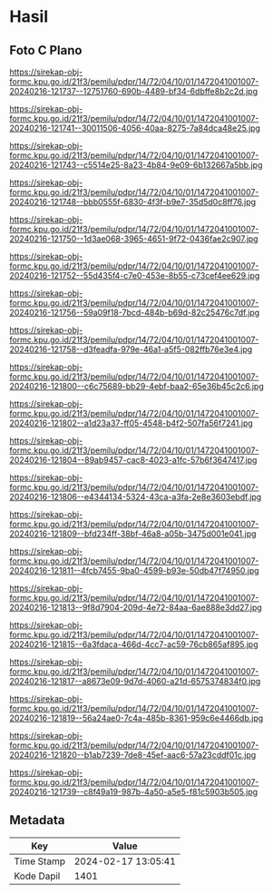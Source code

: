 # Hasil

## Foto C Plano

https://sirekap-obj-formc.kpu.go.id/21f3/pemilu/pdpr/14/72/04/10/01/1472041001007-20240216-121737--12751760-690b-4489-bf34-6dbffe8b2c2d.jpg

https://sirekap-obj-formc.kpu.go.id/21f3/pemilu/pdpr/14/72/04/10/01/1472041001007-20240216-121741--30011506-4056-40aa-8275-7a84dca48e25.jpg

https://sirekap-obj-formc.kpu.go.id/21f3/pemilu/pdpr/14/72/04/10/01/1472041001007-20240216-121743--c5514e25-8a23-4b84-9e09-6b132667a5bb.jpg

https://sirekap-obj-formc.kpu.go.id/21f3/pemilu/pdpr/14/72/04/10/01/1472041001007-20240216-121748--bbb0555f-6830-4f3f-b9e7-35d5d0c8ff76.jpg

https://sirekap-obj-formc.kpu.go.id/21f3/pemilu/pdpr/14/72/04/10/01/1472041001007-20240216-121750--1d3ae068-3965-4651-9f72-0436fae2c907.jpg

https://sirekap-obj-formc.kpu.go.id/21f3/pemilu/pdpr/14/72/04/10/01/1472041001007-20240216-121752--55d435f4-c7e0-453e-8b55-c73cef4ee629.jpg

https://sirekap-obj-formc.kpu.go.id/21f3/pemilu/pdpr/14/72/04/10/01/1472041001007-20240216-121756--59a09f18-7bcd-484b-b69d-82c25476c7df.jpg

https://sirekap-obj-formc.kpu.go.id/21f3/pemilu/pdpr/14/72/04/10/01/1472041001007-20240216-121758--d3feadfa-979e-46a1-a5f5-082ffb76e3e4.jpg

https://sirekap-obj-formc.kpu.go.id/21f3/pemilu/pdpr/14/72/04/10/01/1472041001007-20240216-121800--c6c75689-bb29-4ebf-baa2-65e36b45c2c6.jpg

https://sirekap-obj-formc.kpu.go.id/21f3/pemilu/pdpr/14/72/04/10/01/1472041001007-20240216-121802--a1d23a37-ff05-4548-b4f2-507fa56f7241.jpg

https://sirekap-obj-formc.kpu.go.id/21f3/pemilu/pdpr/14/72/04/10/01/1472041001007-20240216-121804--89ab9457-cac8-4023-a1fc-57b6f3647417.jpg

https://sirekap-obj-formc.kpu.go.id/21f3/pemilu/pdpr/14/72/04/10/01/1472041001007-20240216-121806--e4344134-5324-43ca-a3fa-2e8e3603ebdf.jpg

https://sirekap-obj-formc.kpu.go.id/21f3/pemilu/pdpr/14/72/04/10/01/1472041001007-20240216-121809--bfd234ff-38bf-46a8-a05b-3475d001e041.jpg

https://sirekap-obj-formc.kpu.go.id/21f3/pemilu/pdpr/14/72/04/10/01/1472041001007-20240216-121811--4fcb7455-9ba0-4599-b93e-50db47f74950.jpg

https://sirekap-obj-formc.kpu.go.id/21f3/pemilu/pdpr/14/72/04/10/01/1472041001007-20240216-121813--9f8d7904-209d-4e72-84aa-6ae888e3dd27.jpg

https://sirekap-obj-formc.kpu.go.id/21f3/pemilu/pdpr/14/72/04/10/01/1472041001007-20240216-121815--6a3fdaca-466d-4cc7-ac59-76cb865af895.jpg

https://sirekap-obj-formc.kpu.go.id/21f3/pemilu/pdpr/14/72/04/10/01/1472041001007-20240216-121817--a8673e09-9d7d-4060-a21d-6575374834f0.jpg

https://sirekap-obj-formc.kpu.go.id/21f3/pemilu/pdpr/14/72/04/10/01/1472041001007-20240216-121819--56a24ae0-7c4a-485b-8361-959c6e4466db.jpg

https://sirekap-obj-formc.kpu.go.id/21f3/pemilu/pdpr/14/72/04/10/01/1472041001007-20240216-121820--b1ab7239-7de8-45ef-aac6-57a23cddf01c.jpg

https://sirekap-obj-formc.kpu.go.id/21f3/pemilu/pdpr/14/72/04/10/01/1472041001007-20240216-121739--c8f49a19-987b-4a50-a5e5-f81c5903b505.jpg


## Metadata

| Key        | Value               |
| ---------- | ------------------- |
| Time Stamp | 2024-02-17 13:05:41 |
| Kode Dapil | 1401                |



